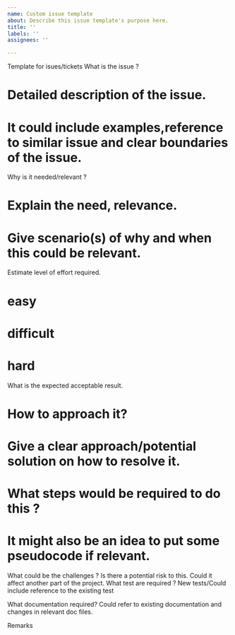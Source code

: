 ```yaml
---
name: Custom issue template
about: Describe this issue template's purpose here.
title: ''
labels: ''
assignees: ''

---
```


Template for isues/tickets
What is the issue ?
# Detailed description of the issue. 
# It could include examples,reference to similar issue and clear boundaries of the issue.


Why is it needed/relevant ?
# Explain the need, relevance.
# Give scenario(s) of why and when this could be relevant. 

Estimate level of effort required.
# easy
# difficult
# hard

What is the expected acceptable result.
#  How to approach it?
#  Give a clear approach/potential solution on how to resolve it.
#  What steps would be required to do this ?
#  It might also be an idea to put some pseudocode if relevant.

What could be the challenges ?
Is there a potential risk to this. 
Could it affect another part of the project. 
What test are required ?
New tests/Could include reference to the existing test

What documentation required?
Could refer to existing documentation and changes in relevant doc files.

Remarks
